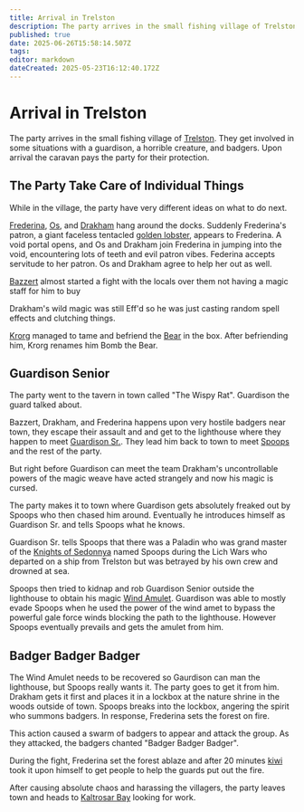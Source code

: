 ```yaml
---
title: Arrival in Trelston
description: The party arrives in the small fishing village of Trelston
published: true
date: 2025-06-26T15:58:14.507Z
tags: 
editor: markdown
dateCreated: 2025-05-23T16:12:40.172Z
---
```


# Arrival in Trelston
The party arrives in the small fishing village of [Trelston](/locations/Mardun/Trelston). They get involved in some situations with a guardison, a horrible creature, and badgers. Upon arrival the caravan pays the party for their protection.

## The Party Take Care of Individual Things
While in the village, the party have very different ideas on what to do next. 

[Frederina](/characters/Frederina), [Os](/characters/os), and [Drakham](/characters/drakham) hang around the docks. Suddenly Frederina's patron, a giant faceless tentacled [golden lobster](/characters/Emperor), appears to Frederina. A void portal opens, and Os and Drakham join Frederina in jumping into the void, encountering lots of teeth and evil patron vibes. Federina accepts servitude to her patron. Os and Drakham agree to help her out as well.

[Bazzert](/characters/bazzert) almost started a fight with the locals over them not having a magic staff for him to buy

Drakham's wild magic was still Eff'd so he was just casting random spell effects and clutching things.

[Krorg](/characters/krorg) managed to tame and befriend the [Bear](/characters/Bomb-the-Bear) in the box. After befriending him, Krorg renames him Bomb the Bear.

## Guardison Senior
The party went to the tavern in town called "The Wispy Rat". Guardison the guard talked about.

Bazzert, Drakham, and Frederina happens upon very hostile badgers near town, they escape their assault and and get to the lighthouse where they happen to meet [Guardison Sr.](/characters/guardison-senior). They lead him back to town to meet [Spoops](/characters/spoops) and the rest of the party.

But right before Guardison can meet the team Drakham's uncontrollable powers of the magic weave have acted strangely and now his magic is cursed.

The party makes it to town where Guardison gets absolutely freaked out by Spoops who then chased him around. Eventually he introduces himself as Guardison Sr. and tells Spoops what he knows.

Guardison Sr. tells Spoops that there was a Paladin who was grand master of the [Knights of Sedonnya](/organizations/knights-of-sedonnya) named Spoops during the Lich Wars who departed on a ship from Trelston but was betrayed by his own crew and drowned at sea.

Spoops then tried to kidnap and rob Guardison Senior outside the lighthouse to obtain his magic [Wind Amulet](/items/Wind-Amulet). Guardison was able to mostly evade Spoops when he used the power of the wind amet to bypass the powerful gale force winds blocking the path to the lighthouse. However Spoops eventually prevails and gets the amulet from him. 


## Badger Badger Badger
The Wind Amulet needs to be recovered so Gaurdison can man the lighthouse, but Spoops really wants it. The party goes to get it from him. Drakham gets it first and places it in a lockbox at the nature shrine in the woods outside of town. Spoops breaks into the lockbox, angering the spirit who summons badgers. In response, Frederina sets the forest on fire.

This action caused a swarm of badgers to appear and attack the group. As they attacked, the badgers chanted "Badger Badger Badger".

During the fight, Frederina set the forest ablaze and after 20 minutes [kiwi](/characters/Kiwi) took it upon himself to get people to help the guards put out the fire. 

After causing absolute chaos and harassing the villagers, the party leaves town and heads to [Kaltrosar Bay](/locations/Mardun/Kaltrosar) looking for work.